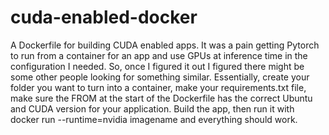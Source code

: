 # cuda-enabled-docker
A Dockerfile for building CUDA enabled apps. It was a pain getting Pytorch to run from a container for an app and use GPUs at inference time in the configuration I needed. So, once I figured it out I figured there might be some other people looking for something similar. Essentially, create your folder you want to turn into a container, make your requirements.txt file, make sure the FROM at the start of the Dockerfile has the correct Ubuntu and CUDA version for your application. Build the app, then run it with docker run --runtime=nvidia imagename and everything should work.
